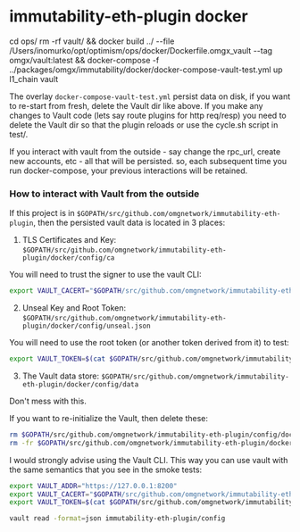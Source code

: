 # immutability-eth-plugin docker
cd ops/
rm -rf vault/ && docker build ../ --file /Users/inomurko/opt/optimism/ops/docker/Dockerfile.omgx_vault --tag omgx/vault:latest && docker-compose -f ../packages/omgx/immutability/docker/docker-compose-vault-test.yml up l1_chain vault

The overlay `docker-compose-vault-test.yml` persist data on disk, if you want to re-start from fresh, delete the Vault dir like above.
If you make any changes to Vault code (lets say route plugins for http req/resp) you need to delete the Vault dir so that the plugin reloads or use the cycle.sh script in test/.

If you interact with vault from the outside - say change the rpc_url, create new accounts, etc - all that will be persisted. so, each subsequent time you run docker-compose, your previous interactions will be retained.

### How to interact with Vault from the outside

If this project is in `$GOPATH/src/github.com/omgnetwork/immutability-eth-plugin`, then the persisted vault data is located in 3 places:

1. TLS Certificates and Key: `$GOPATH/src/github.com/omgnetwork/immutability-eth-plugin/docker/config/ca`

You will need to trust the signer to use the vault CLI:

```bash
export VAULT_CACERT="$GOPATH/src/github.com/omgnetwork/immutability-eth-plugin/docker/config/ca.crt"
```

2. Unseal Key and Root Token: `$GOPATH/src/github.com/omgnetwork/immutability-eth-plugin/docker/config/unseal.json`

You will need to use the root token (or another token derived from it) to test:

```bash
export VAULT_TOKEN=$(cat $GOPATH/src/github.com/omgnetwork/immutability-eth-plugin/docker/config/unseal.json | jq -r .root_token)
```

3. The Vault data store: `$GOPATH/src/github.com/omgnetwork/immutability-eth-plugin/docker/config/data`

Don't mess with this.

If you want to re-initialize the Vault, then delete these:

```bash
rm $GOPATH/src/github.com/omgnetwork/immutability-eth-plugin/config/docker/unseal.json
rm -fr $GOPATH/src/github.com/omgnetwork/immutability-eth-plugin/docker/config/data
```

I would strongly advise using the Vault CLI. This way you can use vault with the same semantics that you see in the smoke tests:

```bash
export VAULT_ADDR="https://127.0.0.1:8200"
export VAULT_CACERT="$GOPATH/src/github.com/omgnetwork/immutability-eth-plugin/docker/config/ca.crt"
export VAULT_TOKEN=$(cat $GOPATH/src/github.com/omgnetwork/immutability-eth-plugin/docker/config/unseal.json | jq -r .root_token)

vault read -format=json immutability-eth-plugin/config

```
